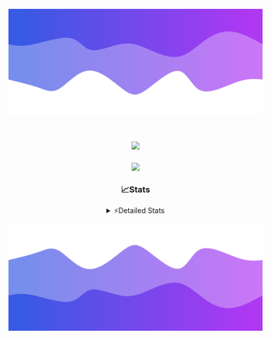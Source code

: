 ![Header](./header.png)
<div align="center">

<h1 align="center">
  <a href="https://git.io/typing-svg">
    <img src="https://readme-typing-svg.herokuapp.com/?lines=Hello,+There!+👋;This+is+chicho.;CEO+on+Hely+Development....;&center=true&size=25">
  </a>
</h1>
  
<p align="center">
  <img src="https://lanyard.cnrad.dev/api/852683595378196480" />
</p>

### 📈Stats
<details>
    <summary> ⚡Detailed Stats</summary>
    <br/>

<!--START_SECTION:waka-->
![Code Time](http://img.shields.io/badge/Code%20Time-398%20hrs%2038%20mins-blue)

![Profile Views](http://img.shields.io/badge/Profile%20Views-40-blue)

**🐱 My GitHub Data** 

> 📦 43.5 kB Used in GitHub's Storage 
 > 
> 🏆 27 Contributions in the Year 2023
 > 
> 🚫 Not Opted to Hire
 > 
> 📜 8 Public Repositories 
 > 
> 🔑 9 Private Repositories 
 > 
**I'm a Night 🦉** 

```text
🌞 Morning                17 commits          ██░░░░░░░░░░░░░░░░░░░░░░░   06.46 % 
🌆 Daytime                30 commits          ███░░░░░░░░░░░░░░░░░░░░░░   11.41 % 
🌃 Evening                128 commits         ████████████░░░░░░░░░░░░░   48.67 % 
🌙 Night                  88 commits          ████████░░░░░░░░░░░░░░░░░   33.46 % 
```
📅 **I'm Most Productive on Tuesday** 

```text
Monday                   19 commits          ██░░░░░░░░░░░░░░░░░░░░░░░   07.22 % 
Tuesday                  63 commits          ██████░░░░░░░░░░░░░░░░░░░   23.95 % 
Wednesday                47 commits          ████░░░░░░░░░░░░░░░░░░░░░   17.87 % 
Thursday                 30 commits          ███░░░░░░░░░░░░░░░░░░░░░░   11.41 % 
Friday                   36 commits          ███░░░░░░░░░░░░░░░░░░░░░░   13.69 % 
Saturday                 23 commits          ██░░░░░░░░░░░░░░░░░░░░░░░   08.75 % 
Sunday                   45 commits          ████░░░░░░░░░░░░░░░░░░░░░   17.11 % 
```


📊 **This Week I Spent My Time On** 

```text
🕑︎ Time Zone: America/Argentina/Buenos_Aires

💬 Programming Languages: 
HTML                     7 hrs 1 min         ███████████░░░░░░░░░░░░░░   44.52 % 
JavaScript               5 hrs 46 mins       █████████░░░░░░░░░░░░░░░░   36.64 % 
Python                   2 hrs 54 mins       █████░░░░░░░░░░░░░░░░░░░░   18.39 % 
SCSS                     3 mins              ░░░░░░░░░░░░░░░░░░░░░░░░░   00.42 % 
CSS                      0 secs              ░░░░░░░░░░░░░░░░░░░░░░░░░   00.02 % 

🔥 Editors: 
VS Code                  15 hrs 46 mins      █████████████████████████   100.00 % 

🐱‍💻 Projects: 
Unknown Project          10 hrs 43 mins      █████████████████░░░░░░░░   67.91 % 
pagina-js                2 hrs 38 mins       ████░░░░░░░░░░░░░░░░░░░░░   16.69 % 
JavaScript               2 hrs 17 mins       ████░░░░░░░░░░░░░░░░░░░░░   14.48 % 
PreEntrega2js            8 mins              ░░░░░░░░░░░░░░░░░░░░░░░░░   00.92 % 

💻 Operating System: 
Windows                  15 hrs 46 mins      █████████████████████████   100.00 % 
```

**I Mostly Code in JavaScript** 

```text
JavaScript               8 repos             ████████░░░░░░░░░░░░░░░░░   33.33 % 
CSS                      4 repos             ████░░░░░░░░░░░░░░░░░░░░░   16.67 % 
HTML                     3 repos             ███░░░░░░░░░░░░░░░░░░░░░░   12.50 % 
C#                       2 repos             ██░░░░░░░░░░░░░░░░░░░░░░░   08.33 % 
Batchfile                1 repo              █░░░░░░░░░░░░░░░░░░░░░░░░   04.17 % 
```




 Last Updated on 22/09/2023 16:15:25 UTC
<!--END_SECTION:waka-->
</details>

![Footer](./footer.png)
